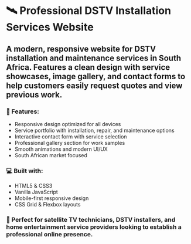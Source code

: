 # 🛰️ Professional DSTV Installation Services Website

## A modern, responsive website for DSTV installation and maintenance services in South Africa. Features a clean design with service showcases, image gallery, and contact forms to help customers easily request quotes and view previous work.

### 🔧 Features:
- Responsive design optimized for all devices
- Service portfolio with installation, repair, and maintenance options
- Interactive contact form with service selection
- Professional gallery section for work samples
- Smooth animations and modern UI/UX
- South African market focused

### 💻 Built with:
- HTML5 & CSS3
- Vanilla JavaScript
- Mobile-first responsive design
- CSS Grid & Flexbox layouts

### 🎯 Perfect for satellite TV technicians, DSTV installers, and home entertainment service providers looking to establish a professional online presence.
